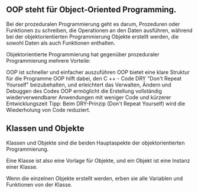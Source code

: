 ## OOP steht für Object-Oriented Programming.

Bei der prozeduralen Programmierung geht es darum, Prozeduren oder Funktionen zu schreiben, die Operationen an den Daten ausführen, während bei der objektorientierten Programmierung Objekte erstellt werden, die sowohl Daten als auch Funktionen enthalten.

Objektorientierte Programmierung hat gegenüber prozeduraler Programmierung mehrere Vorteile:

OOP ist schneller und einfacher auszuführen
OOP bietet eine klare Struktur für die Programme
OOP hilft dabei, den C ++ - Code DRY "Don't Repeat Yourself" beizubehalten, und erleichtert das Verwalten, Ändern und Debuggen des Codes
OOP ermöglicht die Erstellung vollständig wiederverwendbarer Anwendungen mit weniger Code und kürzerer Entwicklungszeit
Tipp: Beim DRY-Prinzip (Don't Repeat Yourself) wird die Wiederholung von Code reduziert.

## Klassen und Objekte

Klassen und Objekte sind die beiden Hauptaspekte der objektorientierten Programmierung.

Eine Klasse ist also eine Vorlage für Objekte, und ein Objekt ist eine Instanz einer Klasse.

Wenn die einzelnen Objekte erstellt werden, erben sie alle Variablen und Funktionen von der Klasse.
